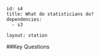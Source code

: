 ````
id: s4
title: What do statisticians do?
dependencies:
  - s3

layout: station
````
##Key Questions